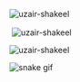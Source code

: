 
<p><img align="center" src="https://github-readme-stats.vercel.app/api/top-langs?username=uzair-shakeel&show_icons=true&locale=en&layout=compact" alt="uzair-shakeel" /></p>

<p>&nbsp;<img align="center" src="https://github-readme-stats.vercel.app/api?username=uzair-shakeel&show_icons=true&locale=en" alt="uzair-shakeel" /></p>

<p><img align="center" src="https://github-readme-streak-stats.herokuapp.com/?user=uzair-shakeel&" alt="uzair-shakeel" /></p>

![snake gif](https://github.com/uzair-shakeel/uzair-shakeel/blob/output/github-contribution-grid-snake.gif)

